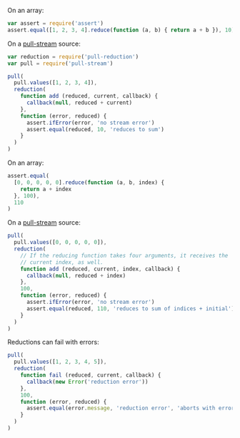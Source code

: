 On an array:

```javascript
var assert = require('assert')
assert.equal([1, 2, 3, 4].reduce(function (a, b) { return a + b }), 10)
```

On a [pull-stream] source:

[pull-stream]: https://www.npmjs.com/package/pull-stream

```javascript
var reduction = require('pull-reduction')
var pull = require('pull-stream')

pull(
  pull.values([1, 2, 3, 4]),
  reduction(
    function add (reduced, current, callback) {
      callback(null, reduced + current)
    },
    function (error, reduced) {
      assert.ifError(error, 'no stream error')
      assert.equal(reduced, 10, 'reduces to sum')
    }
  )
)
```

On an array:

```javascript
assert.equal(
  [0, 0, 0, 0, 0].reduce(function (a, b, index) {
    return a + index
  }, 100),
  110
)
```

On a [pull-stream] source:

```javascript
pull(
  pull.values([0, 0, 0, 0, 0]),
  reduction(
    // If the reducing function takes four arguments, it receives the
    // current index, as well.
    function add (reduced, current, index, callback) {
      callback(null, reduced + index)
    },
    100,
    function (error, reduced) {
      assert.ifError(error, 'no stream error')
      assert.equal(reduced, 110, 'reduces to sum of indices + initial')
    }
  )
)
```

Reductions can fail with errors:

```javascript
pull(
  pull.values([1, 2, 3, 4, 5]),
  reduction(
    function fail (reduced, current, callback) {
      callback(new Error('reduction error'))
    },
    100,
    function (error, reduced) {
      assert.equal(error.message, 'reduction error', 'aborts with error')
    }
  )
)
```
